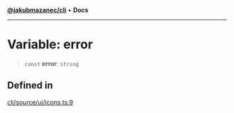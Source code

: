 [**@jakubmazanec/cli**](../../../README.md) • **Docs**

---

# Variable: error

> `const` **error**: `string`

## Defined in

[cli/source/ui/icons.ts:9](https://github.com/jakubmazanec/tools/blob/2afd81e4680434017b6f838733fd5ccd928cec42/packages/cli/source/ui/icons.ts#L9)

